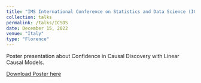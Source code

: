 ```yaml
---
title: "IMS International Conference on Statistics and Data Science (ICSDS)"
collection: talks
permalink: /talks/ICSDS
date: December 15, 2022
venue: "Italy"
type: "Florence"
---
```


Poster presentation about Confidence in Causal Discovery with Linear Causal Models. 

[Download Poster here](http://davidstrieder.github.io/files/icsds_strieder.pdf)
